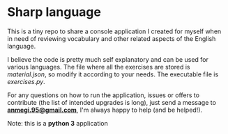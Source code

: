 
# Sharp language

This is a tiny repo to share a console application I created for myself when in need of reviewing vocabulary and other related aspects of the English language.

I believe the code is pretty much self explanatory and can be used for various languages. The file where all the exercises are stored is *material.json*, so modify it according to your needs. The executable file is *exercises.py*.

For any questions on how to run the application, issues or offers to contribute (the list of intended upgrades is long), just send a message to **anmegi.95@gmail.com**, I'm always happy to help (and be helped!).

Note: this is a **python 3** application
